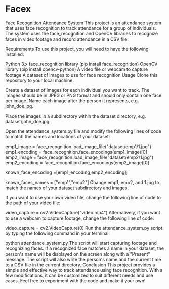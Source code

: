 # Facex
Face Recognition Attendance System
This project is an attendance system that uses face recognition to track attendance for a group of individuals. The system uses the face_recognition and OpenCV libraries to recognize faces in video footage and record attendance in a CSV file.

Requirements
To use this project, you will need to have the following installed:

Python 3.x
face_recognition library (pip install face_recognition)
OpenCV library (pip install opencv-python)
A video file or webcam to capture footage
A dataset of images to use for face recognition
Usage
Clone this repository to your local machine.

Create a dataset of images for each individual you want to track. The images should be in JPEG or PNG format and should only contain one face per image. Name each image after the person it represents, e.g. john_doe.jpg.

Place the images in a subdirectory within the dataset directory, e.g. dataset/john_doe.jpg.

Open the attendance_system.py file and modify the following lines of code to match the names and locations of your dataset:


emp1_image = face_recognition.load_image_file("dataset/emp1/1.jpg")
emp1_encoding = face_recognition.face_encodings(emp1_image)[0]
emp2_image = face_recognition.load_image_file("dataset/emp2/1.jpg")
emp2_encoding = face_recognition.face_encodings(emp2_image)[0]

known_face_encoding =[emp1_encoding,emp2_encoding];

known_faces_names = ["emp1","emp2"]
Change emp1, emp2, and 1.jpg to match the names of your dataset subdirectory and images.

If you want to use your own video file, change the following line of code to the path of your video file:

video_capture = cv2.VideoCapture("video.mp4")
Alternatively, if you want to use a webcam to capture footage, change the following line of code:


video_capture = cv2.VideoCapture(0)
Run the attendance_system.py script by typing the following command in your terminal:

python attendance_system.py
The script will start capturing footage and recognizing faces. If a recognized face matches a name in your dataset, the person's name will be displayed on the screen along with a "Present" message. The script will also write the person's name and the current time to a CSV file in the current directory.
Conclusion
This project provides a simple and effective way to track attendance using face recognition. With a few modifications, it can be customized to suit different needs and use cases. Feel free to experiment with the code and make it your own!
